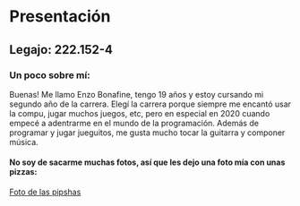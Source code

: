 # Presentación
## Legajo: 222.152-4
### Un poco sobre mí:
Buenas! Me llamo Enzo Bonafine, tengo 19 años y estoy cursando mi segundo año de la carrera. 
Elegí la carrera porque siempre me encantó usar la compu, jugar muchos juegos, etc, pero en especial en 2020 cuando empecé a adentrarme en el mundo de la programación.
Además de programar y jugar jueguitos, me gusta mucho tocar la guitarra y componer música.
#### No soy de sacarme muchas fotos, así que les dejo una foto mía con unas pizzas:
[Foto de las pipshas](/IMG-20250118-WA0108.jpg)
